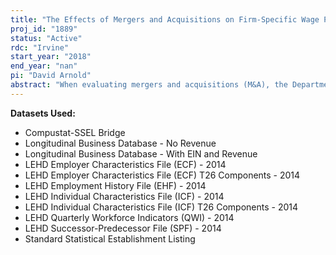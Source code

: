```yaml
---
title: "The Effects of Mergers and Acquisitions on Firm-Specific Wage Premiums"
proj_id: "1889"
status: "Active"
rdc: "Irvine"
start_year: "2018"
end_year: "nan"
pi: "David Arnold"
abstract: "When evaluating mergers and acquisitions (M&A), the Department of Justice and Federal Trade Commission focus entirely on consumer welfare. Efficiency gains through consolidation help consumers by decreasing prices, but anti-competitive behavior in the product market hurts consumers by increasing prices. While generally ignored, the same efficiency and competition concerns are relevant for labor markets. If M&A increases efficiency, wages may rise if the gains from efficiency are shared with workers. If M&A increases consolidation in the labor market, wages may fall due to decreased bargaining power for workers. This research uses data from the Longitudinal-Employer Household Dynamics program combined with a dataset of M&A from Thomson Reuters to document the impact of M&A on workers. In particular, we will document how the effect of M&A on wages differs by the level of concentration in the labor market in order to disentangle anti-competitive effects from efficiency effects. "
---
```


**Datasets Used:**

  - Compustat-SSEL Bridge 
  - Longitudinal Business Database - No Revenue 
  - Longitudinal Business Database - With EIN and Revenue 
  - LEHD Employer Characteristics File (ECF) - 2014 
  - LEHD Employer Characteristics File (ECF) T26 Components - 2014 
  - LEHD Employment History File (EHF) - 2014 
  - LEHD Individual Characteristics File (ICF) - 2014 
  - LEHD Individual Characteristics File (ICF) T26 Components - 2014 
  - LEHD Quarterly Workforce Indicators (QWI) - 2014 
  - LEHD Successor-Predecessor File (SPF) - 2014 
  - Standard Statistical Establishment Listing 

